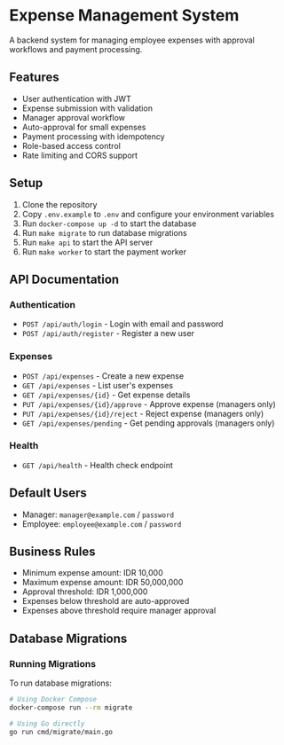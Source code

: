 # Expense Management System

A backend system for managing employee expenses with approval workflows and payment processing.

## Features

- User authentication with JWT
- Expense submission with validation
- Manager approval workflow
- Auto-approval for small expenses
- Payment processing with idempotency
- Role-based access control
- Rate limiting and CORS support

## Setup

1. Clone the repository
2. Copy `.env.example` to `.env` and configure your environment variables
3. Run `docker-compose up -d` to start the database
4. Run `make migrate` to run database migrations
5. Run `make api` to start the API server
6. Run `make worker` to start the payment worker

## API Documentation

### Authentication

- `POST /api/auth/login` - Login with email and password
- `POST /api/auth/register` - Register a new user

### Expenses

- `POST /api/expenses` - Create a new expense
- `GET /api/expenses` - List user's expenses
- `GET /api/expenses/{id}` - Get expense details
- `PUT /api/expenses/{id}/approve` - Approve expense (managers only)
- `PUT /api/expenses/{id}/reject` - Reject expense (managers only)
- `GET /api/expenses/pending` - Get pending approvals (managers only)

### Health

- `GET /api/health` - Health check endpoint

## Default Users

- Manager: `manager@example.com` / `password`
- Employee: `employee@example.com` / `password`

## Business Rules

- Minimum expense amount: IDR 10,000
- Maximum expense amount: IDR 50,000,000
- Approval threshold: IDR 1,000,000
- Expenses below threshold are auto-approved
- Expenses above threshold require manager approval

## Database Migrations

### Running Migrations

To run database migrations:

```bash
# Using Docker Compose
docker-compose run --rm migrate

# Using Go directly
go run cmd/migrate/main.go